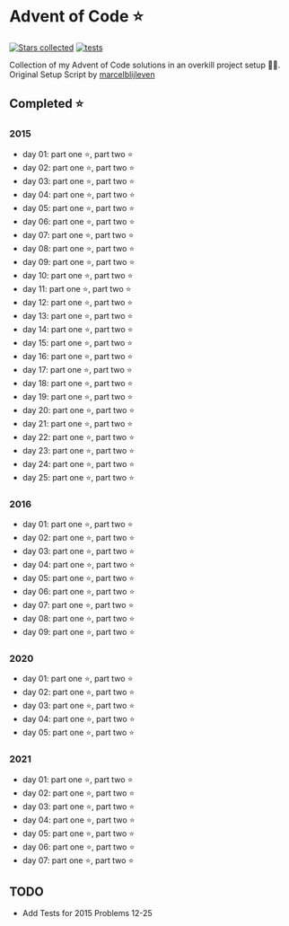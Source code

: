 # Advent of Code ⭐️

[![Stars collected](https://shields.io/static/v1?label=stars%20collected&message=92&color=yellow)](https://github.com/Frazzer951/Advent-Of-Code)
[![tests](https://github.com/Frazzer951/Advent-Of-Code/actions/workflows/tests.yaml/badge.svg)](https://github.com/Frazzer951/Advent-Of-Code)

Collection of my Advent of Code solutions in an overkill project setup 👻🎄.<br>
Original Setup Script by [marcelblijleven](https://github.com/marcelblijleven/adventofcode)

<!-- start completed section -->
## Completed ⭐️
### 2015
- day 01: part one ⭐️, part two ⭐️
- day 02: part one ⭐️, part two ⭐️
- day 03: part one ⭐️, part two ⭐️
- day 04: part one ⭐️, part two ⭐️
- day 05: part one ⭐️, part two ⭐️
- day 06: part one ⭐️, part two ⭐️
- day 07: part one ⭐️, part two ⭐️
- day 08: part one ⭐️, part two ⭐️
- day 09: part one ⭐️, part two ⭐️
- day 10: part one ⭐️, part two ⭐️
- day 11: part one ⭐️, part two ⭐️
- day 12: part one ⭐️, part two ⭐️
- day 13: part one ⭐️, part two ⭐️
- day 14: part one ⭐️, part two ⭐️
- day 15: part one ⭐️, part two ⭐️
- day 16: part one ⭐️, part two ⭐️
- day 17: part one ⭐️, part two ⭐️
- day 18: part one ⭐️, part two ⭐️
- day 19: part one ⭐️, part two ⭐️
- day 20: part one ⭐️, part two ⭐️
- day 21: part one ⭐️, part two ⭐️
- day 22: part one ⭐️, part two ⭐️
- day 23: part one ⭐️, part two ⭐️
- day 24: part one ⭐️, part two ⭐️
- day 25: part one ⭐️, part two ⭐️
### 2016
- day 01: part one ⭐️, part two ⭐️
- day 02: part one ⭐️, part two ⭐️
- day 03: part one ⭐️, part two ⭐️
- day 04: part one ⭐️, part two ⭐️
- day 05: part one ⭐️, part two ⭐️
- day 06: part one ⭐️, part two ⭐️
- day 07: part one ⭐️, part two ⭐️
- day 08: part one ⭐️, part two ⭐️
- day 09: part one ⭐️, part two ⭐️
### 2020
- day 01: part one ⭐️, part two ⭐️
- day 02: part one ⭐️, part two ⭐️
- day 03: part one ⭐️, part two ⭐️
- day 04: part one ⭐️, part two ⭐️
- day 05: part one ⭐️, part two ⭐️
### 2021
- day 01: part one ⭐️, part two ⭐️
- day 02: part one ⭐️, part two ⭐️
- day 03: part one ⭐️, part two ⭐️
- day 04: part one ⭐️, part two ⭐️
- day 05: part one ⭐️, part two ⭐️
- day 06: part one ⭐️, part two ⭐️
- day 07: part one ⭐️, part two ⭐️

<!-- end completed section -->

## TODO

- Add Tests for 2015 Problems 12-25
